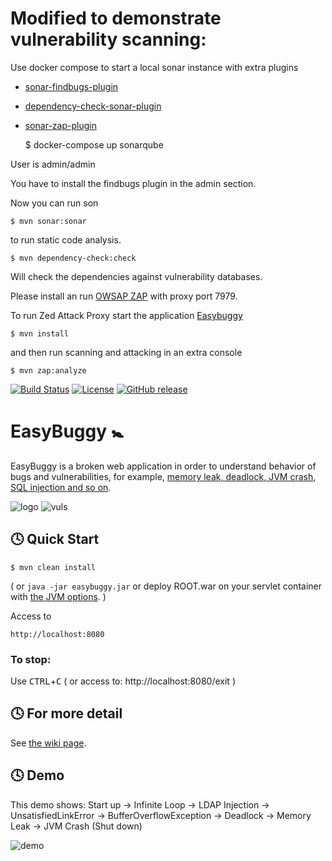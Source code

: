 # Modified to demonstrate vulnerability scanning:

Use docker compose to start a local sonar instance with extra plugins 
* [sonar-findbugs-plugin](https://github.com/SonarQubeCommunity/sonar-findbugs/)
* [dependency-check-sonar-plugin](https://github.com/stevespringett/dependency-check-sonar-plugin)
* [sonar-zap-plugin](https://github.com/pdsoftplan/sonar-zap)

    $ docker-compose up sonarqube

User is admin/admin
                       
You have to install the findbugs plugin in the admin section.


Now you can run son

    $ mvn sonar:sonar
    
to run static code analysis.

    $ mvn dependency-check:check

Will check the dependencies against vulnerability databases.

Please install an run [OWSAP ZAP](https://www.owasp.org/index.php/OWASP_Zed_Attack_Proxy_Project) with proxy port 7979.

To run Zed Attack Proxy start the application [Easybuggy](http://localhost:8080/) 

    $ mvn install

and then run scanning and attacking in an extra console 
    
    $ mvn zap:analyze


[![Build Status](https://travis-ci.org/k-tamura/easybuggy.svg?branch=master)](https://travis-ci.org/k-tamura/easybuggy)
[![License](https://img.shields.io/badge/License-Apache%202.0-blue.svg)](https://opensource.org/licenses/Apache-2.0)
[![GitHub release](https://img.shields.io/github/release/k-tamura/easybuggy.svg)](https://github.com/k-tamura/easybuggy/releases/latest)

EasyBuggy :baby_symbol:
=

EasyBuggy is a broken web application in order to understand behavior of bugs and vulnerabilities, for example, [memory leak, deadlock, JVM crash, SQL injection and so on](https://github.com/k-tamura/easybuggy/wiki).

![logo](https://github.com/k-tamura/easybuggy/blob/master/src/main/webapp/images/easybuggy.png)
![vuls](https://github.com/k-tamura/test/blob/master/bugs.png)

:clock4: Quick Start
-

    $ mvn clean install

( or ``` java -jar easybuggy.jar ``` or deploy ROOT.war on your servlet container with [the JVM options](https://github.com/k-tamura/easybuggy/blob/master/pom.xml#L204). )

Access to

    http://localhost:8080

### To stop:

  Use <kbd>CTRL</kbd>+<kbd>C</kbd> ( or access to: http://localhost:8080/exit )

:clock4: For more detail
-
   
See [the wiki page](https://github.com/k-tamura/easybuggy/wiki).

:clock4: Demo
-

This demo shows: Start up -> Infinite Loop -> LDAP Injection -> UnsatisfiedLinkError -> BufferOverflowException -> Deadlock -> Memory Leak -> JVM Crash (Shut down)

![demo](https://github.com/k-tamura/test/blob/master/demo_eb.gif)
